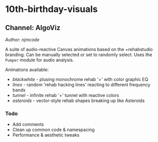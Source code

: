 # 10th-birthday-visuals
## Channel: AlgoViz

_Author: njmcode_

A suite of audio-reactive Canvas animations based on the +rehabstudio
branding. Can be manually selected or set to randomly select.  Uses the
`Pumper` module for audio analysis.

Animations available:

* *blackwhite* - plusing monochrome rehab '+' with color graphic EQ
* *lines* - random 'rehab hacking lines' reacting to different frequency bands
* *tunnel* - infinite rehab '+' tunnel with reactive colors
* *asteroids* - vector-style rehab shapes breaking up like Asteroids

### Todo

* Add comments
* Clean up common code & namespacing
* Performance & aesthetic tweaks
